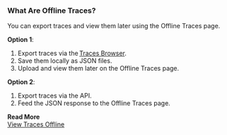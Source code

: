 ### What Are Offline Traces? 

You can export traces and view them later using the Offline Traces page. 

**Option 1**:  
1. Export traces via the [Traces Browser](https://docs.wavefront.com/tracing_traces_browser.html). 
1. Save them locally as JSON files. 
1. Upload and view them later on the Offline Traces page. 

**Option 2**: 
1. Export traces via the API. 
1. Feed the JSON response to the Offline Traces page. 

**Read More**<br/>
[View Traces Offline](https://docs.wavefront.com/tracing_view_offline_traces.html)
